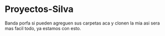# Proyectos-Silva

Banda porfa si pueden agreguen sus carpetas aca y clonen la mia asi sera mas facil todo, ya estamos con esto.
